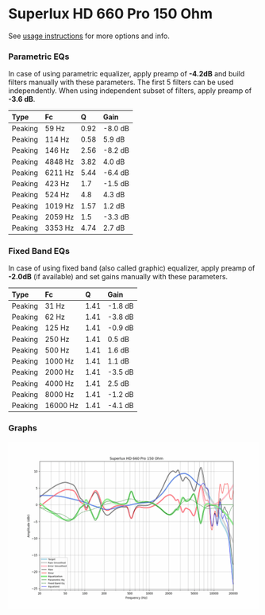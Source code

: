# Superlux HD 660 Pro 150 Ohm
See [usage instructions](https://github.com/jaakkopasanen/AutoEq#usage) for more options and info.

### Parametric EQs
In case of using parametric equalizer, apply preamp of **-4.2dB** and build filters manually
with these parameters. The first 5 filters can be used independently.
When using independent subset of filters, apply preamp of **-3.6 dB**.

| Type    | Fc      |    Q | Gain    |
|:--------|:--------|:-----|:--------|
| Peaking | 59 Hz   | 0.92 | -8.0 dB |
| Peaking | 114 Hz  | 0.58 | 5.9 dB  |
| Peaking | 146 Hz  | 2.56 | -8.2 dB |
| Peaking | 4848 Hz | 3.82 | 4.0 dB  |
| Peaking | 6211 Hz | 5.44 | -6.4 dB |
| Peaking | 423 Hz  | 1.7  | -1.5 dB |
| Peaking | 524 Hz  | 4.8  | 4.3 dB  |
| Peaking | 1019 Hz | 1.57 | 1.2 dB  |
| Peaking | 2059 Hz | 1.5  | -3.3 dB |
| Peaking | 3353 Hz | 4.74 | 2.7 dB  |

### Fixed Band EQs
In case of using fixed band (also called graphic) equalizer, apply preamp of **-2.0dB**
(if available) and set gains manually with these parameters.

| Type    | Fc       |    Q | Gain    |
|:--------|:---------|:-----|:--------|
| Peaking | 31 Hz    | 1.41 | -1.8 dB |
| Peaking | 62 Hz    | 1.41 | -3.8 dB |
| Peaking | 125 Hz   | 1.41 | -0.9 dB |
| Peaking | 250 Hz   | 1.41 | 0.5 dB  |
| Peaking | 500 Hz   | 1.41 | 1.6 dB  |
| Peaking | 1000 Hz  | 1.41 | 1.1 dB  |
| Peaking | 2000 Hz  | 1.41 | -3.5 dB |
| Peaking | 4000 Hz  | 1.41 | 2.5 dB  |
| Peaking | 8000 Hz  | 1.41 | -1.2 dB |
| Peaking | 16000 Hz | 1.41 | -4.1 dB |

### Graphs
![](./Superlux%20HD%20660%20Pro%20150%20Ohm.png)